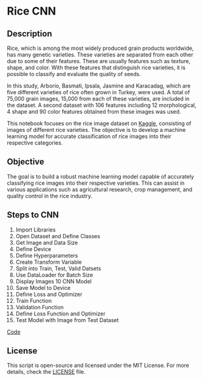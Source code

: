 # Rice CNN

## Description

Rice, which is among the most widely produced grain products worldwide, has many genetic varieties. These varieties are separated from each other due to some of their features. These are usually features such as texture, shape, and color. With these features that distinguish rice varieties, it is possible to classify and evaluate the quality of seeds. 

In this study, Arborio, Basmati, Ipsala, Jasmine and Karacadag, which are five different varieties of rice often grown in Turkey, were used. A total of 75,000 grain images, 15,000 from each of these varieties, are included in the dataset. A second dataset with 106 features including 12 morphological, 4 shape and 90 color features obtained from these images was used.

This notebook focuses on the rice image dataset on [Kaggle](https://www.kaggle.com/datasets/muratkokludataset/rice-image-dataset), consisting of images of different rice varieties. The objective is to develop a machine learning model for accurate classification of rice images into their respective categories.

## Objective
The goal is to build a robust machine learning model capable of accurately classifying rice images into their respective varieties. This can assist in various applications such as agricultural research, crop management, and quality control in the rice industry.

## Steps to CNN
1. Import Libraries
2. Open Dataset and Define Classes
3. Get Image and Data Size
4. Define Device
5. Define Hyperparameters
6. Create Transform Variable
7. Split into Train, Test, Valid Datsets
8. Use DataLoader for Batch Size
9. Display Images
10 CNN Model
11. Save Model to Device
12. Define Loss and Optimizer
13. Train Function
14. Validation Function
15. Define Loss Function and Optimizer
16. Test Model with Image from Test Dataset


[Code](Rice_Classifier_CNN.ipynb)

## License

This script is open-source and licensed under the MIT License. For more details, check the [LICENSE](LICENSE) file.
